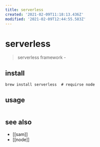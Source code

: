 ```yaml
---
title: serverless
created: '2021-02-09T11:18:13.436Z'
modified: '2021-02-09T12:44:55.583Z'
---
```


# serverless

> serverless framework - 

## install
`brew install serverless  # requirse node`

## usage
```sh
```

## see also
- [[sam]]
- [[node]]
